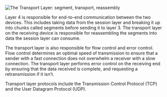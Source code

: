![The Transport Layer: segment, transport, reassembly](https://cf-assets.www.cloudflare.com/slt3lc6tev37/3OlO75NcADGL3SmEADFDqd/723b8c7639c4e2e6b4febcbe7fd36e0e/osi_model_transport_layer_4.png "The Transport Layer")

Layer 4 is responsible for end-to-end communication between the two devices. This includes taking data from the session layer and breaking it up into chunks called segments before sending it to layer 3. The transport layer on the receiving device is responsible for reassembling the segments into data the session layer can consume.

The transport layer is also responsible for flow control and error control. Flow control determines an optimal speed of transmission to ensure that a sender with a fast connection does not overwhelm a receiver with a slow connection. The transport layer performs error control on the receiving end by ensuring that the data received is complete, and requesting a retransmission if it isn’t.

Transport layer protocols include the Transmission Control Protocol (TCP) and the User Datagram Protocol (UDP).